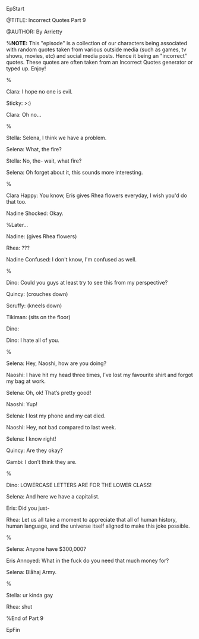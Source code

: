 EpStart

<!-- Epilogue Info -->

@TITLE: Incorrect Quotes Part 9

@AUTHOR: By Arrietty


%**NOTE:** This "episode" is a collection of our characters being associated with random quotes taken from various outside media (such as games, tv shows, movies, etc) and social media posts. Hence it being an "incorrect" quotes. These quotes are often taken from an Incorrect Quotes generator or typed up. Enjoy!

%

Clara: I hope no one is evil.

Sticky: >:)

Clara: Oh no...

%

Stella: Selena, I think we have a problem.

Selena: What, the fire?

Stella: No, the- wait, what fire?

Selena: Oh forget about it, this sounds more interesting.

%

Clara Happy: You know, Eris gives Rhea flowers everyday, I wish you'd do that too. 

Nadine Shocked: Okay.

%Later...

Nadine: (gives Rhea flowers)

Rhea: ???

Nadine Confused: I don't know, I'm confused as well.

%

Dino: Could you guys at least try to see this from my perspective?

Quincy: (crouches down)

Scruffy: (kneels down)

Tikiman: (sits on the floor)

Dino:

Dino: I hate all of you.

%

Selena: Hey, Naoshi, how are you doing?

Naoshi: I have hit my head three times, I’ve lost my favourite shirt and forgot my bag at work.

Selena: Oh, ok! That’s pretty good!

Naoshi: Yup!

Selena: I lost my phone and my cat died.

Naoshi: Hey, not bad compared to last week.

Selena: I know right!

Quincy: Are they okay?

Gambi: I don’t think they are.

%

Dino: LOWERCASE LETTERS ARE FOR THE LOWER CLASS!

Selena: And here we have a capitalist.

Eris: Did you just-

Rhea: Let us all take a moment to appreciate that all of human history, human language, and the universe itself aligned to make this joke possible.

%

Selena: Anyone have $300,000?

Eris Annoyed: What in the fuck do you need that much money for?

Selena: Blåhaj Army.

%

Stella: ur kinda gay

Rhea: shut


%End of Part 9

EpFin

<script src="{{ '/assets/js/EpFormatter.js' | relative_url }}"></script>